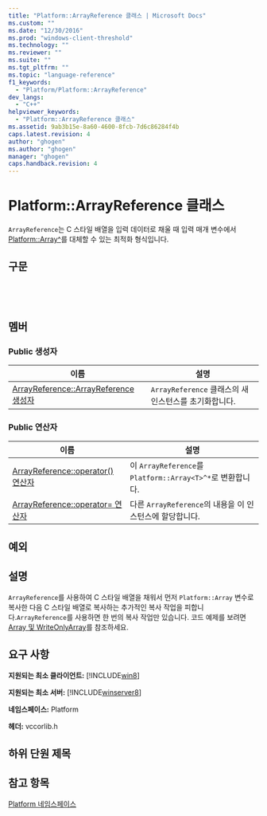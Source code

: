 ```yaml
---
title: "Platform::ArrayReference 클래스 | Microsoft Docs"
ms.custom: ""
ms.date: "12/30/2016"
ms.prod: "windows-client-threshold"
ms.technology: ""
ms.reviewer: ""
ms.suite: ""
ms.tgt_pltfrm: ""
ms.topic: "language-reference"
f1_keywords: 
  - "Platform/Platform::ArrayReference"
dev_langs: 
  - "C++"
helpviewer_keywords: 
  - "Platform::ArrayReference 클래스"
ms.assetid: 9ab3b15e-8a60-4600-8fcb-7d6c86284f4b
caps.latest.revision: 4
author: "ghogen"
ms.author: "ghogen"
manager: "ghogen"
caps.handback.revision: 4
---
```

# Platform::ArrayReference 클래스
`ArrayReference`는 C 스타일 배열을 입력 데이터로 채울 때 입력 매개 변수에서 [Platform::Array^](../cppcx/platform-array-class.md)를 대체할 수 있는 최적화 형식입니다.  
  
## 구문  
  
```vb  
  
```  
  
```csharp  
  
```  
  
## 멤버  
  
### Public 생성자  
  
|이름|설명|  
|--------|--------|  
|[ArrayReference::ArrayReference 생성자](../cppcx/arrayreference-arrayreference-constructor.md)|`ArrayReference` 클래스의 새 인스턴스를 초기화합니다.|  
  
### Public 연산자  
  
|이름|설명|  
|--------|--------|  
|[ArrayReference::operator\(\) 연산자](../cppcx/arrayreference-operator-call-operator.md)|이 `ArrayReference`를 `Platform::Array<T>^*`로 변환합니다.|  
|[ArrayReference::operator\= 연산자](../cppcx/arrayreference-operator-assign-operator.md)|다른 `ArrayReference`의 내용을 이 인스턴스에 할당합니다.|  
  
## 예외  
  
## 설명  
 `ArrayReference`를 사용하여 C 스타일 배열을 채워서 먼저 `Platform::Array` 변수로 복사한 다음 C 스타일 배열로 복사하는 추가적인 복사 작업을 피합니다.`ArrayReference`를 사용하면 한 번의 복사 작업만 있습니다. 코드 예제를 보려면 [Array 및 WriteOnlyArray](../cppcx/array-and-writeonlyarray-c-cx.md)를 참조하세요.  
  
## 요구 사항  
 **지원되는 최소 클라이언트:** [!INCLUDE[win8](../cppcx/includes/win8-md.md)]  
  
 **지원되는 최소 서버:** [!INCLUDE[winserver8](../cppcx/includes/winserver8-md.md)]  
  
 **네임스페이스:** Platform  
  
 **헤더:** vccorlib.h  
  
## 하위 단원 제목  
  
## 참고 항목  
 [Platform 네임스페이스](../cppcx/platform-namespace-c-cx.md)